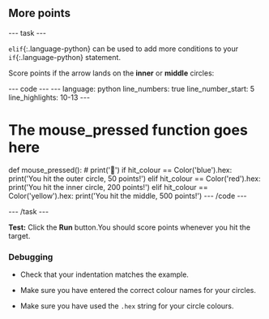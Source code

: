 <h2 class="c-project-heading--task">More points</h2>

--- task ---

`elif`{:.language-python} can be used to add more conditions to your `if`{:.language-python} statement.

Score points if the arrow lands on the **inner** or **middle** circles: 

<div class="c-project-code">
--- code ---
---
language: python
line_numbers: true
line_number_start: 5
line_highlights: 10-13
---

# The mouse_pressed function goes here
def mouse_pressed():
    # print('🎯')
    if hit_colour == Color('blue').hex:
        print('You hit the outer circle, 50 points!')
    elif hit_colour == Color('red').hex:
        print('You hit the inner circle, 200 points!')
    elif hit_colour == Color('yellow').hex:
        print('You hit the middle, 500 points!')
--- /code ---
</div>

--- /task ---

**Test:** Click the **Run** button.You should score points whenever you hit the target.

### Debugging

+ Check that your indentation matches the example.

+ Make sure you have entered the correct colour names for your circles. 

+ Make sure you have used the `.hex` string for your circle colours.

</div>